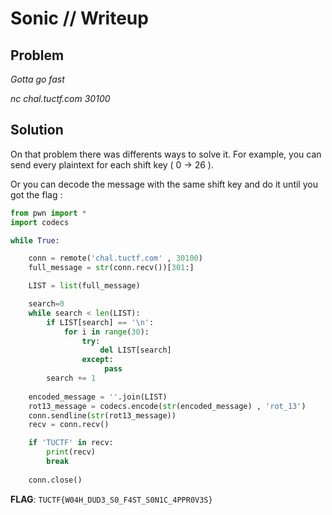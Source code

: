 # Sonic // Writeup

## Problem

*Gotta go fast*

*nc chal.tuctf.com 30100*

## Solution

On that problem there was differents ways to solve it. For example, you can send every plaintext for each shift key ( 0 -> 26 ).

Or you can decode the message with the same shift key and do it until you got the flag : 

```python
from pwn import * 
import codecs

while True:

    conn = remote('chal.tuctf.com' , 30100)
    full_message = str(conn.recv())[301:]

    LIST = list(full_message)

    search=0
    while search < len(LIST):
        if LIST[search] == '\n':
            for i in range(30):
                try:
                    del LIST[search]
                except:
                     pass
        search += 1
        
    encoded_message = ''.join(LIST)
    rot13_message = codecs.encode(str(encoded_message) , 'rot_13')
    conn.sendline(str(rot13_message))
    recv = conn.recv()

    if 'TUCTF' in recv:
        print(recv)
        break
        
    conn.close()
```

**FLAG**: `TUCTF{W04H_DUD3_S0_F4ST_S0N1C_4PPR0V3S}`
